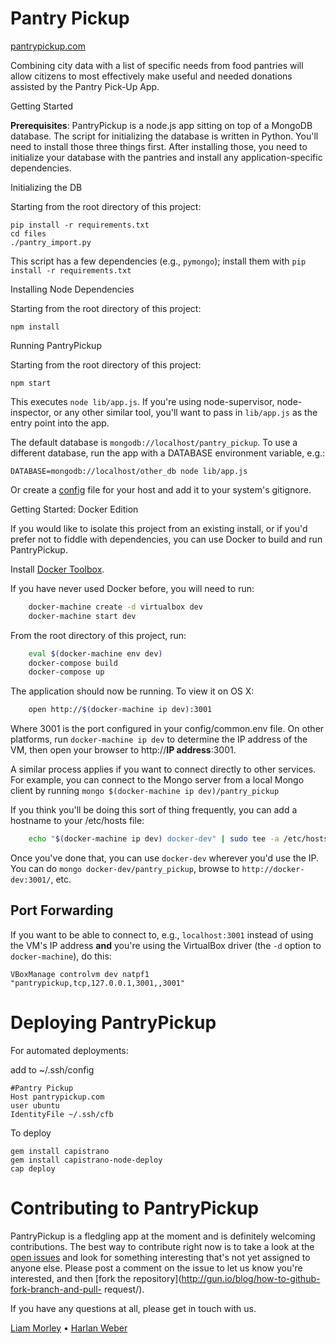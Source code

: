 Pantry Pickup
===========

[pantrypickup.com](http://pantrypickup.com/)

Combining city data with a list of specific needs from food pantries will allow
citizens to most effectively make useful and needed donations assisted by the
Pantry Pick-Up App.

Getting Started


**Prerequisites**: PantryPickup is a node.js app sitting on top of a MongoDB
database. The script for initializing the database is written in Python. You'll
need to install those three things first. After installing those, you need to
initialize your database with the pantries and install any application-specific
dependencies.

Initializing the DB


Starting from the root directory of this project:

    pip install -r requirements.txt
    cd files
    ./pantry_import.py

This script has a few dependencies (e.g., `pymongo`); install them with `pip install -r requirements.txt`

Installing Node Dependencies

Starting from the root directory of this project:

    npm install

Running PantryPickup


Starting from the root directory of this project:

    npm start

This executes `node lib/app.js`. If you're using node-supervisor, node-
inspector, or any other similar tool, you'll want to pass in `lib/app.js` as the
entry point into the app.

The default database is `mongodb://localhost/pantry_pickup`. To use a different database, run the app with a DATABASE environment variable, e.g.:

    DATABASE=mongodb://localhost/other_db node lib/app.js

Or create a [config](http://lorenwest.github.io/node-config/latest/) file for
your host and add it to your system's gitignore.

Getting Started: Docker Edition


If you would like to isolate this project from an existing install, or
if you'd prefer not to fiddle with dependencies, you can use Docker to
build and run PantryPickup.

Install [Docker Toolbox](https://www.docker.com/toolbox).

If you have never used Docker before, you will need to run:

```sh
    docker-machine create -d virtualbox dev
    docker-machine start dev
```

From the root directory of this project, run:

```sh
    eval $(docker-machine env dev)
    docker-compose build
    docker-compose up
```

The application should now be running. To view it on OS X:

```sh
    open http://$(docker-machine ip dev):3001
```
    
Where 3001 is the port configured in your config/common.env file. On other platforms, run `docker-machine ip dev` to determine the IP address of the VM, then open your browser to http://**IP address**:3001.

A similar process applies if you want to connect directly to other services. For example, you can connect to the Mongo server from a local Mongo client by running `mongo $(docker-machine ip dev)/pantry_pickup`

If you think you'll be doing this sort of thing frequently, you can add a hostname to your /etc/hosts file:

```sh
    echo "$(docker-machine ip dev) docker-dev" | sudo tee -a /etc/hosts
```

Once you've done that, you can use `docker-dev` wherever you'd use the IP. You can do `mongo docker-dev/pantry_pickup`, browse to `http://docker-dev:3001/`, etc.

Port Forwarding
----------

If you want to be able to connect to, e.g., `localhost:3001` instead of using the VM's IP address **and** you're using the VirtualBox driver (the `-d` option to `docker-machine`), do this:

    VBoxManage controlvm dev natpf1 "pantrypickup,tcp,127.0.0.1,3001,,3001"
   


Deploying PantryPickup
======================

For automated deployments:

add to ~/.ssh/config

    #Pantry Pickup
    Host pantrypickup.com
    user ubuntu
    IdentityFile ~/.ssh/cfb

To deploy

    gem install capistrano
    gem install capistrano-node-deploy
    cap deploy


Contributing to PantryPickup
============================

PantryPickup is a fledgling app at the moment and is definitely welcoming
contributions. The best way to contribute right now is to take a look at the
[open issues](https://github.com/codeforboston/pantry_pickup/issues?state=open)
and look for something interesting that's not yet assigned to anyone else.
Please post a comment on the issue to let us know you're interested, and then
[fork the repository](http://gun.io/blog/how-to-github-fork-branch-and-pull-
request/).

If you have any questions at all, please get in touch with us.

[Liam Morley](https://twitter.com/carpeliam) &bull; [Harlan Weber](https://twitter.com/whereshj)
